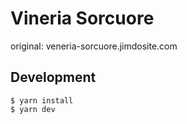 # Vineria Sorcuore

original: veneria-sorcuore.jimdosite.com

## Development

```
$ yarn install
$ yarn dev
```
